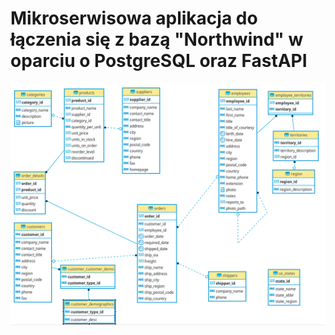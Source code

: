 # Mikroserwisowa aplikacja do łączenia się z bazą "Northwind" w oparciu o PostgreSQL oraz FastAPI

![ER](docs/ER.png)

